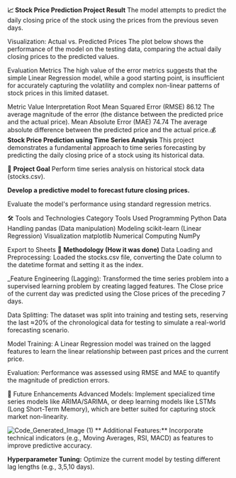 **📈 Stock Price Prediction Project Result**
The model attempts to predict the daily closing price of the stock using the prices from the previous seven days.

Visualization: Actual vs. Predicted Prices
The plot below shows the performance of the model on the testing data, comparing the actual daily closing prices to the predicted values.

Evaluation Metrics
The high value of the error metrics suggests that the simple Linear Regression model, while a good starting point, is insufficient for accurately capturing the volatility and complex non-linear patterns of stock prices in this limited dataset.

Metric	Value	Interpretation
Root Mean Squared Error (RMSE)	86.12	The average magnitude of the error (the distance between the predicted price and the actual price).
Mean Absolute Error (MAE)	74.74	The average absolute difference between the predicted price and the actual price.💰 **Stock Price Prediction using Time Series Analysis**
This project demonstrates a fundamental approach to time series forecasting by predicting the daily closing price of a stock using its historical data.

🎯 **Project Goal**
Perform time series analysis on historical stock data (stocks.csv).

**Develop a predictive model to forecast future closing prices.**

Evaluate the model's performance using standard regression metrics.

🛠️ Tools and Technologies
Category	Tools Used
Programming	Python
Data Handling	pandas (Data manipulation)
Modeling	scikit-learn (Linear Regression)
Visualization	matplotlib
Numerical Computing	NumPy

Export to Sheets
🧠 **Methodology (How it was done)**
Data Loading and Preprocessing: Loaded the stocks.csv file, converting the Date column to the datetime format and setting it as the index.

_Feature Engineering (Lagging): Transformed the time series problem into a supervised learning problem by creating lagged features. The Close price of the current day was predicted using the Close prices of the preceding 7 days.

Data Splitting: The dataset was split into training and testing sets, reserving the last ≈20% of the chronological data for testing to simulate a real-world forecasting scenario.

Model Training: A Linear Regression model was trained on the lagged features to learn the linear relationship between past prices and the current price.

Evaluation: Performance was assessed using RMSE and MAE to quantify the magnitude of prediction errors.

🚀 Future Enhancements
Advanced Models: Implement specialized time series models like ARIMA/SARIMA, or deep learning models like LSTMs (Long Short-Term Memory), which are better suited for capturing stock market non-linearity.

![Code_Generated_Image (1)](https://github.com/user-attachments/assets/2c428e8b-bed2-498b-86d0-96c148535f23)
**
Additional Features:** Incorporate technical indicators (e.g., Moving Averages, RSI, MACD) as features to improve predictive accuracy.

**Hyperparameter Tuning:** Optimize the current model by testing different lag lengths (e.g., 3,5,10 days).
